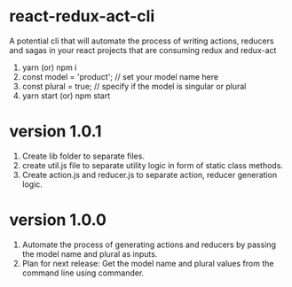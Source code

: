 # react-redux-act-cli
A potential cli that will automate the process of writing actions, reducers and sagas in your react projects that are consuming redux and redux-act

1. yarn (or) npm i
2. const model = 'product'; // set your model name here
3. const plural = true; // specify if the model is singular or plural
4. yarn start (or) npm start

# version 1.0.1
1. Create lib folder to separate files.
2. create util.js file to separate utility logic in form of static class methods.
3. Create action.js and reducer.js to separate action, reducer generation logic.

# version 1.0.0
1. Automate the process of generating actions and reducers by passing the model name and plural as inputs.
2. Plan for next release: Get the model name and plural values from the command line using commander.
